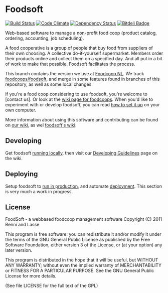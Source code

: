 Foodsoft
=========
[![Build Status](https://travis-ci.org/foodcoop-adam/foodsoft.png)](https://travis-ci.org/foodcoop-adam/foodsoft)
[![Code Climate](https://codeclimate.com/github/foodcoop-adam/foodsoft.png)](https://codeclimate.com/github/foodcoop-adam/foodsoft)
[![Dependency Status](https://gemnasium.com/foodcoop-adam/foodsoft.png)](https://gemnasium.com/foodcoop-adam/foodsoft)
[![Bitdeli Badge](https://d2weczhvl823v0.cloudfront.net/foodcoops/foodsoft/trend.png)](https://bitdeli.com/foodcoops "Bitdeli Badge")

Web-based software to manage a non-profit food coop (product catalog, ordering, accounting, job scheduling).

A food cooperative is a group of people that buy food from suppliers of their own choosing. A collective do-it-yourself supermarket. Members  order their products online and collect them on a specified day. And all put in a bit of work to make that possible. Foodsoft facilitates the process.

This branch contains the version we use at [Foodcoop NL](http://www.foodcoop.nl). We track [foodcoops/foodsoft](https://github.com/foodcoops/foodsoft), and merge in some features found in branches of this repository, as well as some local changes.

If you're a food coop considering to use foodsoft, you're welcome to [contact us]. Or look at the [wiki page for foodcoops](https://github.com/foodcoops/foodsoft/wiki/For-foodcoops). When you'd like to experiment with or develop foodsoft, you can read [how to set it up](https://github.com/foodcoop-adam/foodsoft/blob/master/doc/SETUP_DEVELOPMENT.md) on your own computer.

More information about using this software and contributing can be found on [our wiki](https://github.com/foodcoop-adam/foodsoft/wiki), as wel [foodsoft's wiki](https://github.com/foodcoops/foodsoft/wiki).


Developing
----------

Get foodsoft [running locally](https://github.com/foodcoop-adam/foodsoft/blob/master/doc/SETUP_DEVELOPMENT.md),
then visit our [Developing Guidelines](https://github.com/foodcoops/foodsoft/wiki/Developing-Guidelines)
page on the wiki.


Deploying
---------

Setup foodsoft to [run in production](https://github.com/foodcoop-adam/foodsoft/blob/master/doc/SETUP_PRODUCTION.md),
and automate [deployment](https://github.com/foodcoop-adam/foodsoft/blob/master/doc/DEPLOYMENT.md). This section is
very much a work in progress.


License
-------

FoodSoft - a webbased foodcoop management software
Copyright (C) 2011 Benni and Lasse

This program is free software: you can redistribute it and/or modify
it under the terms of the GNU General Public License as published by
the Free Software Foundation, either version 3 of the License, or
(at your option) any later version.

This program is distributed in the hope that it will be useful,
but WITHOUT ANY WARRANTY; without even the implied warranty of
MERCHANTABILITY or FITNESS FOR A PARTICULAR PURPOSE.  See the
GNU General Public License for more details.

(See file LICENSE for the full text of the GPL)
